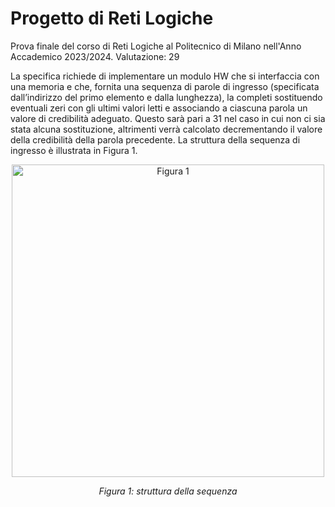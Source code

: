 # Progetto di Reti Logiche
Prova finale del corso di Reti Logiche al Politecnico di Milano nell'Anno Accademico 2023/2024. Valutazione: 29

La specifica richiede di implementare un modulo HW che si interfaccia con una memoria e che, fornita una sequenza di parole di ingresso (specificata dall’indirizzo del primo elemento e dalla lunghezza), la completi sostituendo eventuali zeri con gli ultimi valori letti e associando a ciascuna parola un valore di credibilità adeguato. Questo sarà pari a 31 nel caso in cui non ci sia stata alcuna sostituzione, altrimenti verrà calcolato decrementando il valore della credibilità della parola precedente. La struttura della sequenza di ingresso è illustrata in Figura 1.

<p align="center">
  <img src="https://github.com/user-attachments/assets/d567ead1-533d-4a38-bdf0-72b6e3fd626c" alt="Figura 1" width="500"/>
</p>
<p align="center"><em>Figura 1: struttura della sequenza</em></p>

